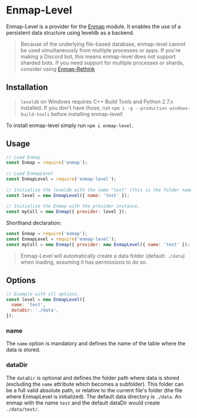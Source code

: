 # Enmap-Level

Enmap-Level is a provider for the [Enmap](https://www.npmjs.com/package/enmap) module. It enables the use of a persistent data structure using leveldb as a backend.

> Because of the underlying file-based database, enmap-level cannot be used simultaneously from multiple processes or apps. If you're making a Discord bot, this means enmap-level does not support sharded bots. If you need support for multiple processes or shards, consider using [Enmap-Rethink](https://www.npmjs.com/package/enmap-rethink)

## Installation

> `leveldb` on Windows requires C++ Build Tools and Python 2.7.x installed. If you don't have those, run `npm i -g --production windows-build-tools` before installing enmap-level!

To install enmap-level simply run `npm i enmap-level`.

## Usage

```js
// Load Enmap
const Enmap = require('enmap');
 
// Load EnmapLevel
const EnmapLevel = require('enmap-level');
 
// Initialize the leveldb with the name "test" (this is the folder name in ./data)
const level = new EnmapLevel({ name: 'test' });
 
// Initialize the Enmap with the provider instance.
const myColl = new Enmap({ provider: level });
```

Shorthand declaration: 

```js
const Enmap = require('enmap');
const EnmapLevel = require('enmap-level');
const myColl = new Enmap({ provider: new EnmapLevel({ name: 'test' }); });
```

> Enmap-Level will automatically create a data folder (default: `./data`) when loading, assuming it has permissions to do so.

## Options

```js
// Example with all options.
const level = new EnmapLevel({ 
  name: 'test',
  dataDir: './data',
});
```

### name

The `name` option is mandatory and defines the name of the table where the data is stored. 

### dataDir

The `dataDir` is optional and defines the folder path where data is stored (excluding the `name` attribute which becomes a subfolder). This folder can be a full valid absolute path, or relative to the current file's folder (the file where EnmapLevel is initialized). The default data directory is `./data`. An enmap with the name `test` and the default dataDir would create `./data/test/`.
